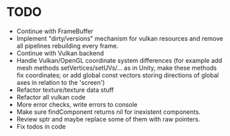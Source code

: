 # TODO

* Continue with FrameBuffer
* Implement "dirty/versions" mechanism for vulkan resources and remove all pipelines rebuilding every frame.
* Continue with Vulkan backend
* Handle Vulkan/OpenGL coordinate system differences
(for example add mesh methods setVertices/setUVs/... as in Unity, make these methods fix coordinates;
or add global const vectors storing directions of global axes in relation to the 'screen')
* Refactor texture/texture data stuff
* Refactor all vulkan code
* More error checks, write errors to console
* Make sure findComponent returns nil for inexistent components.
* Review sptr and maybe replace some of them with raw pointers.
* Fix todos in code